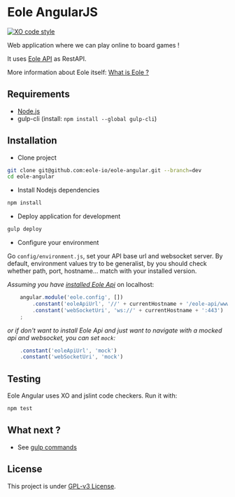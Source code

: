 # Eole AngularJS

[![XO code style](https://img.shields.io/badge/code_style-XO-5ed9c7.svg)](https://github.com/sindresorhus/xo)

Web application where we can play online to board games !

It uses [Eole API](https://github.com/eole-io/eole-api) as RestAPI.

More information about Eole itself: [What is Eole ?](http://eole-io.github.io/eole-project/)


## Requirements

 - [Node.js](https://nodejs.org/en/)
 - gulp-cli (install: `npm install --global gulp-cli`)


## Installation

 - Clone project

``` bash
git clone git@github.com:eole-io/eole-angular.git --branch=dev
cd eole-angular
```

 - Install Nodejs dependencies

``` bash
npm install
```

 - Deploy application for development

``` bash
gulp deploy
```

 - Configure your environment

Go `config/environment.js`, set your API base url and websocket server.
By default, environment values try to be generalist, by you should check
whether path, port, hostname... match with your installed version.

_Assuming you have [installed Eole Api](https://github.com/eole-io/eole-api)_ on localhost:

``` js
    angular.module('eole.config', [])
        .constant('eoleApiUrl', '//' + currentHostname + '/eole-api/www/api.php/')  // API base url
        .constant('webSocketUri', 'ws://' + currentHostname + ':443')               // Websocket server
    ;
```

_or if don't want to install Eole Api
and just want to navigate with a mocked api and websocket,
you can set `mock`:_

``` js
    .constant('eoleApiUrl', 'mock')
    .constant('webSocketUri', 'mock')
```


## Testing

Eole Angular uses XO and jslint code checkers. Run it with:

``` bash
npm test
```


## What next ?

 - See [gulp commands](doc/gulp.md)


## License

This project is under [GPL-v3 License](LICENSE).
